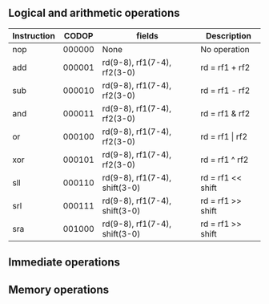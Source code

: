 ## Logical and arithmetic operations

| Instruction | CODOP | fields | Description |
|-|-|-|-|
| nop | 000000 | None| No operation |
| add | 000001 | rd(9-8), rf1(7-4), rf2(3-0) | rd = rf1 + rf2 |
| sub | 000010 | rd(9-8), rf1(7-4), rf2(3-0) | rd = rf1 - rf2 |
| and | 000011 | rd(9-8), rf1(7-4), rf2(3-0) | rd = rf1 & rf2 |
| or | 000100 | rd(9-8), rf1(7-4), rf2(3-0) | rd = rf1 \| rf2 |
| xor | 000101 | rd(9-8), rf1(7-4), rf2(3-0) | rd = rf1 ^ rf2 |
| sll | 000110 | rd(9-8), rf1(7-4), shift(3-0) | rd = rf1 << shift |
| srl | 000111 | rd(9-8), rf1(7-4), shift(3-0) | rd = rf1 >> shift |
| sra | 001000 | rd(9-8), rf1(7-4), shift(3-0) | rd = rf1 >> shift |

## Immediate operations

## Memory operations
